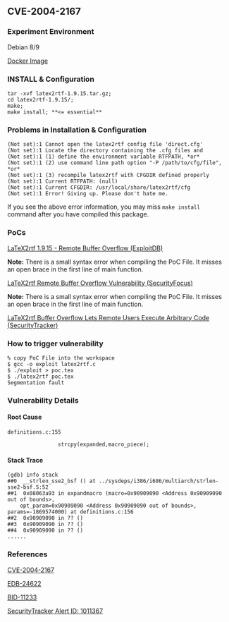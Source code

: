 ## CVE-2004-2167 

### Experiment Environment

Debian 8/9

[Docker Image](https://hub.docker.com/r/anonymous2018/cve-2004-2167/)

### INSTALL & Configuration

```
tar -xvf latex2rtf-1.9.15.tar.gz;
cd latex2rtf-1.9.15/;
make;
make install; **<= essential**
```

### Problems in Installation & Configuration

```
(Not set):1 Cannot open the latex2rtf config file 'direct.cfg'
(Not set):1 Locate the directory containing the .cfg files and
(Not set):1 (1) define the environment variable RTFPATH, *or*
(Not set):1 (2) use command line path option "-P /path/to/cfg/file", *or*
(Not set):1 (3) recompile latex2rtf with CFGDIR defined properly
(Not set):1 Current RTFPATH: (null)
(Not set):1 Current CFGDIR: /usr/local/share/latex2rtf/cfg
(Not set):1 Error! Giving up. Please don't hate me.
```

If you see the above error information, you may miss `make install` command after you have compiled this package.

### PoCs

[LaTeX2rtf 1.9.15 - Remote Buffer Overflow (ExploitDB)](https://www.exploit-db.com/exploits/24622/)

**Note:** There is a small syntax error when compiling the PoC File. It misses an open brace in the first line of main function.

[LaTeX2rtf Remote Buffer Overflow Vulnerability (SecurityFocus)](http://www.securityfocus.com/bid/11233/)

**Note:** There is a small syntax error when compiling the PoC File. It misses an open brace in the first line of main function.

[LaTeX2rtf Buffer Overflow Lets Remote Users Execute Arbitrary Code (SecurityTracker)](https://www.securitytracker.com/id/1011367)

### How to trigger vulnerability

```
% copy PoC File into the workspace
$ gcc -o exploit latex2rtf.c
$ ./exploit > poc.tex
$ ./latex2rtf poc.tex
Segmentation fault
```

### Vulnerability Details

#### Root Cause

```
definitions.c:155

                strcpy(expanded,macro_piece);
```

#### Stack Trace

```
(gdb) info stack
##0  __strlen_sse2_bsf () at ../sysdeps/i386/i686/multiarch/strlen-sse2-bsf.S:52
##1  0x08063a93 in expandmacro (macro=0x90909090 <Address 0x90909090 out of bounds>, 
    opt_param=0x90909090 <Address 0x90909090 out of bounds>, params=-1869574000) at definitions.c:156
##2  0x90909090 in ?? ()
##3  0x90909090 in ?? ()
##4  0x90909090 in ?? ()
......
```

### References

[CVE-2004-2167](https://cve.mitre.org/cgi-bin/cvename.cgi?name=CVE-2004-2167)

[EDB-24622](https://www.exploit-db.com/exploits/24622/)

[BID-11233](http://www.securityfocus.com/bid/11233/)

[SecurityTracker Alert ID:  1011367](https://www.securitytracker.com/id/1011367)
